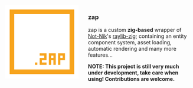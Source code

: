<img src="./readme/logo_large.png" width="200" align="left" style="margin-right: 25px">

### **zap**

zap is a custom **zig-based** wrapper of [Not-Nik](https://github.com/Not-Nik)'s [raylib-zig](https://github.com/Not-Nik/raylib-zig); containing an entity component system, asset loading, automatic rendering and many more features...

**NOTE: This project is still very much under development, take care when using! Contributions are welcome.**
